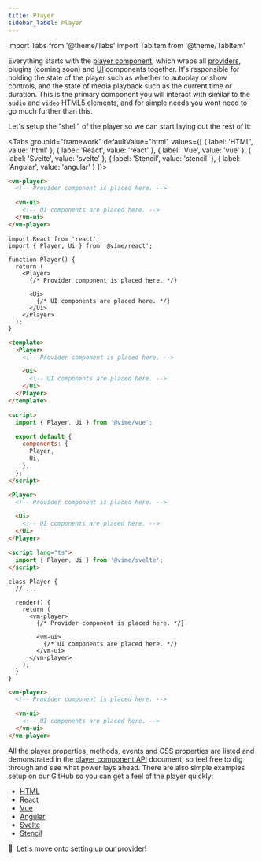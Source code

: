 ```yaml
---
title: Player
sidebar_label: Player
---
```


import Tabs from '@theme/Tabs'
import TabItem from '@theme/TabItem'

Everything starts with the [player component](../components/core/player), which wraps 
all [providers](./providers), plugins (coming soon) and [UI](./ui) components together. It's responsible
for holding the state of the player such as whether to autoplay or show controls, and the state 
of media playback such as the current time or duration. This is the primary component 
you will interact with similar to the `audio` and `video` HTML5 elements, and for simple needs you wont 
need to go much further than this.

Let's setup the "shell" of the player so we can start laying out the rest of it:

<Tabs
  groupId="framework"
  defaultValue="html"
  values={[
  { label: 'HTML', value: 'html' },
  { label: 'React', value: 'react' },
  { label: 'Vue', value: 'vue' },
  { label: 'Svelte', value: 'svelte' },
  { label: 'Stencil', value: 'stencil' },
  { label: 'Angular', value: 'angular' }
]}>

<TabItem value="html">

```html title="player.html"
<vm-player>
  <!-- Provider component is placed here. -->

  <vm-ui>
    <!-- UI components are placed here. -->
  </vm-ui>
</vm-player>
```

</TabItem>

<TabItem value="react">

```tsx title="Player.tsx"
import React from 'react';
import { Player, Ui } from '@vime/react';

function Player() {
  return (
    <Player>
      {/* Provider component is placed here. */}

      <Ui>
        {/* UI components are placed here. */}
      </Ui>
    </Player>
  );
}
```

</TabItem>

<TabItem value="vue">

```html title="Player.vue"
<template>
  <Player>
    <!-- Provider component is placed here. -->

    <Ui>
      <!-- UI components are placed here. -->
    </Ui>
  </Player>
</template>

<script>
  import { Player, Ui } from '@vime/vue';

  export default {
    components: {
      Player,
      Ui,
    },
  };
</script>
```

</TabItem>

<TabItem value="svelte">

```html title="Player.svelte"
<Player>
  <!-- Provider component is placed here. -->

  <Ui>
    <!-- UI components are placed here. -->
  </Ui>
</Player>

<script lang="ts">
  import { Player, Ui } from '@vime/svelte';
</script>
```

</TabItem>

<TabItem value="stencil">

```tsx title="player.tsx"
class Player {
  // ...

  render() {
    return (
      <vm-player>
        {/* Provider component is placed here. */}

        <vm-ui>
          {/* UI components are placed here. */}
        </vm-ui>
      </vm-player>
    );
  }
}
```

</TabItem>

<TabItem value="angular">

```html title="player.html"
<vm-player>
  <!-- Provider component is placed here. -->

  <vm-ui>
    <!-- UI components are placed here. -->
  </vm-ui>
</vm-player>
```

</TabItem>
    
</Tabs>

All the player properties, methods, events and CSS properties are listed and demonstrated in the 
[player component API](../components/core/player) document, so feel free to dig through and see what power 
lays ahead. There are also simple examples setup on our GitHub so you can get a feel of the player 
quickly:

- [HTML](https://github.com/vime-js/vime/tree/master/examples/html)
- [React](https://github.com/vime-js/vime/tree/master/examples/react)
- [Vue](https://github.com/vime-js/vime/tree/master/examples/vue)
- [Angular](https://github.com/vime-js/vime/tree/master/examples/angular)
- [Svelte](https://github.com/vime-js/vime/tree/master/examples/svelte)
- [Stencil](https://github.com/vime-js/vime/tree/master/examples/stencil)

🚂 &nbsp;Let's move onto [setting up our provider!](./providers)